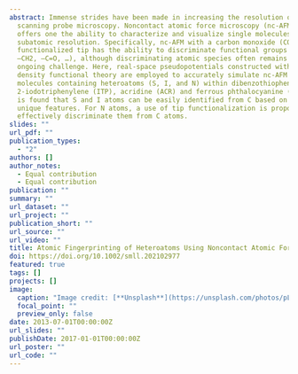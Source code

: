 ```yaml
---
abstract: Immense strides have been made in increasing the resolution of
  scanning probe microscopy. Noncontact atomic force microscopy (nc-AFM) now
  offers one the ability to characterize and visualize single molecules with
  subatomic resolution. Specifically, nc-AFM with a carbon monoxide (CO)
  functionalized tip has the ability to discriminate functional groups (–C=C–,
  –CH2, –C=O, …), although discriminating atomic species often remains as an
  ongoing challenge. Here, real-space pseudopotentials constructed within
  density functional theory are employed to accurately simulate nc-AFM images of
  molecules containing heteroatoms (S, I, and N) within dibenzothiophene (DBT),
  2-iodotriphenylene (ITP), acridine (ACR) and ferrous phthalocyanine (FePc). It
  is found that S and I atoms can be easily identified from C based on their
  unique features. For N atoms, a use of tip functionalization is proposed to
  effectively discriminate them from C atoms.
slides: ""
url_pdf: ""
publication_types:
  - "2"
authors: []
author_notes:
  - Equal contribution
  - Equal contribution
publication: ""
summary: ""
url_dataset: ""
url_project: ""
publication_short: ""
url_source: ""
url_video: ""
title: Atomic Fingerprinting of Heteroatoms Using Noncontact Atomic Force Microscopy
doi: https://doi.org/10.1002/smll.202102977
featured: true
tags: []
projects: []
image:
  caption: "Image credit: [**Unsplash**](https://unsplash.com/photos/pLCdAaMFLTE)"
  focal_point: ""
  preview_only: false
date: 2013-07-01T00:00:00Z
url_slides: ""
publishDate: 2017-01-01T00:00:00Z
url_poster: ""
url_code: ""
---
```

